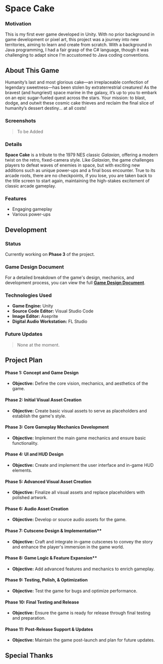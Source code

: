 # Space Cake

### Motivation
This is my first ever game developed in Unity. With no prior background in game development or pixel art, this project was a journey into new territories, aiming to learn and create from scratch. With a background in Java programming, I had a fair grasp of the C# language, though it was challenging to adapt since I'm accustomed to Java coding conventions.

## About This Game
Humanity’s last and most glorious cake—an irreplaceable confection of legendary sweetness—has been stolen by extraterrestrial creatures! As the bravest (and hungriest) space marine in the galaxy, it’s up to you to embark on an epic sugar-fueled quest across the stars. Your mission: to blast, dodge, and outwit these cosmic cake thieves and reclaim the final slice of humanity’s dessert destiny… at all costs!

### Screenshots
<!-- Include some screenshots of the game here or in the About This Game section -->
> To be Added

### Details
**Space Cake** is a tribute to the 1979 NES classic *Galaxian*, offering a modern twist on the retro, fixed-camera style. Like *Galaxian*, the game challenges players to defeat waves of enemies in space, but with exciting new additions such as unique power-ups and a final boss encounter. True to its arcade roots, there are no checkpoints, if you lose, you are taken back to the title screen to start again, maintaining the high-stakes excitement of classic arcade gameplay.

### Features
- Engaging gameplay
- Various power-ups

## Development
### Status
Currently working on **Phase 3** of the project.

### Game Design Document
For a detailed breakdown of the game's design, mechanics, and development process, you can view the full **[Game Design Document](https://docs.google.com/document/d/14sPqRRWHeIlwx_lvXqAd4Y2cYxcn9PqbZhZ1tm41yIs/edit?usp=sharing)**.

### Technologies Used
- **Game Engine:** Unity  
- **Source Code Editor:** Visual Studio Code  
- **Image Editor:** Aseprite  
- **Digital Audio Workstation:** FL Studio  

### Future Updates
> None at the moment.

## Project Plan
#### Phase 1: Concept and Game Design
- **Objective:** Define the core vision, mechanics, and aesthetics of the game.

#### Phase 2: Initial Visual Asset Creation
- **Objective:** Create basic visual assets to serve as placeholders and establish the game's style.

#### Phase 3: Core Gameplay Mechanics Development
- **Objective:** Implement the main game mechanics and ensure basic functionality.

#### Phase 4: UI and HUD Design
- **Objective:** Create and implement the user interface and in-game HUD elements.

#### Phase 5: Advanced Visual Asset Creation
- **Objective:** Finalize all visual assets and replace placeholders with polished artwork.

#### Phase 6: Audio Asset Creation
- **Objective:** Develop or source audio assets for the game.

#### Phase 7: Cutscene Design & Implementation**
- **Objective:** Craft and integrate in-game cutscenes to convey the story and enhance the player's immersion in the game world.

#### Phase 8: Game Logic & Feature Expansion**
- **Objective:** Add advanced features and mechanics to enrich gameplay.

#### Phase 9: Testing, Polish, & Optimization
- **Objective:** Test the game for bugs and optimize performance.

#### Phase 10: Final Testing and Release
- **Objective:** Ensure the game is ready for release through final testing and preparation.

#### Phase 11: Post-Release Support & Updates
- **Objective:** Maintain the game post-launch and plan for future updates.

## Special Thanks
